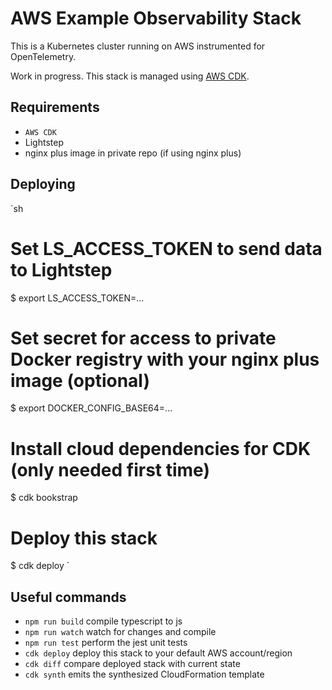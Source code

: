 # AWS Example Observability Stack

This is a Kubernetes cluster running on AWS instrumented for OpenTelemetry.

Work in progress. This stack is managed using [AWS CDK](https://aws.amazon.com/cdk/).

## Requirements
* `AWS CDK`
* Lightstep
* nginx plus image in private repo (if using nginx plus)

## Deploying

`sh
  # Set LS_ACCESS_TOKEN to send data to Lightstep
  $ export LS_ACCESS_TOKEN=...
  # Set secret for access to private Docker registry with your nginx plus image (optional)
  $ export DOCKER_CONFIG_BASE64=...
  # Install cloud dependencies for CDK (only needed first time)
  $ cdk bookstrap
  # Deploy this stack
  $ cdk deploy
`

## Useful commands

 * `npm run build`   compile typescript to js
 * `npm run watch`   watch for changes and compile
 * `npm run test`    perform the jest unit tests
 * `cdk deploy`      deploy this stack to your default AWS account/region
 * `cdk diff`        compare deployed stack with current state
 * `cdk synth`       emits the synthesized CloudFormation template
